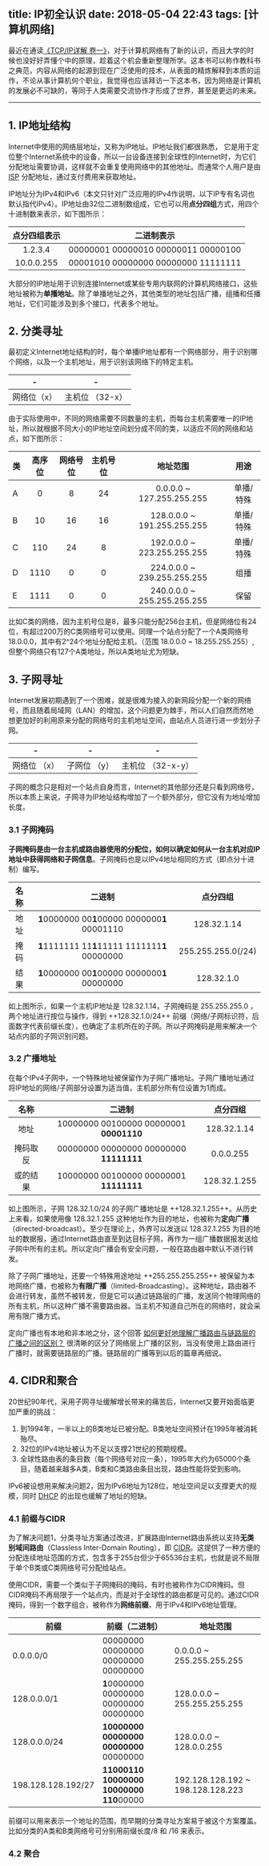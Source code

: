 title: IP初全认识
date: 2018-05-04 22:43
tags: [计算机网络]
---
最近在通读[《TCP/IP详解 卷一》](https://book.douban.com/subject/1088054/)，对于计算机网络有了新的认识，而且大学的时候也没好好弄懂个中的原理，趁着这个机会重新整理所学。这本书可以称作教科书之典范，内容从网络的起源到现在广泛使用的技术，从表面的精炼解释到本质的运作，不论从事计算机何个职业，我觉得也应该拜访一下这本书，因为网络是计算机的发展必不可缺的，等同于人类需要交流协作才形成了世界，甚至是更远的未来。

<hr/>
<!--more-->

## 1. IP地址结构
Internet中使用的网络层地址，又称为IP地址。IP地址我们都很熟悉， 它是用于定位整个Internet系统中的设备，所以一台设备连接到全球性的Internet时，为它们分配地址需要协调，这样就不会重复使用网络中的其他地址。而通常个人用户是由 [ISP](https://baike.baidu.com/item/ISP/10152#viewPageContent) 分配地址，通过支付费用来获取地址。

IP地址分为IPv4和IPv6（本文只针对广泛应用的IPv4作说明，以下IP专有名词也默认指代IPv4）。IP地址由32位二进制数组成，它也可以用**点分四组**方式，用四个十进制数来表示，如下图所示：

|  点分四组表示 |  二进制表示 |
|:------------:|:------------:|
| 1.2.3.4  | 00000001 00000010 00000011 00000100 |
| 10.0.0.255  | 00001010 00000000 00000000 11111111  |

大部分的IP地址用于识别连接Internet或某些专用内联网的计算机网络接口，这些地址被称为**单播地址**。除了单播地址之外，其他类型的地址包括广播，组播和任播地址，它们可能涉及到多个接口，代表多个地址。
<br/>

## 2. 分类寻址
最初定义Internet地址结构的时，每个单播IP地址都有一个网络部分，用于识别哪个网络，以及一个主机地址，用于识别该网络下的特定主机。

| - | - |
|:------------:|:------------:|
|  网络位（x） | 主机位 （32-x）  |



由于实际使用中，不同的网络需要不同数量的主机，而每台主机需要唯一的IP地址，所以就根据不同大小的IP地址空间划分成不同的类，以适应不同的网络和站点，如下图所示：

|类 | 高序位  | 网络号位  | 主机号位  | 地址范围  | 用途  |
| ------------ |:------------:|:------------:|:------------:|:------------:|:------------:|
| A  | 0  | 8  | 24  | 0.0.0.0 ~ 127.255.255.255  | 单播/特殊  |
| B | 10  | 16  | 16  | 128.0.0.0 ~ 191.255.255.255  | 单播/特殊  |
|  C |  110 | 24  | 8  |  192.0.0.0 ~ 223.255.255.255 |  单播/特殊 |
|  D |  1110 | 0  | 0  | 224.0.0.0 ~ 239.255.255.255  | 组播  |
| E  | 1111  | 0  | 0  | 240.0.0.0 ~ 255.255.255.255  |  保留 |

比如C类的网络，因为主机号位是8，最多只能分配256台主机，但是网络位有24位，有超过200万的C类网络号可以使用。同理一个站点分配了一个A类网络号 18.0.0.0，其中有2^24个地址分配给主机，（范围 18.0.0.0 ~ 18.255.255.255）,但整个网络只有127个A类地址，所以A类地址尤为短缺。
<br/>

## 3. 子网寻址
Internet发展初期遇到了一个困难，就是很难为接入的新网段分配一个新的网络号，而且随着局域网（LAN）的增加，这个问题更为棘手，所以人们自然而然地想更加好的利用原来分配的网络号的主机地址空间，由站点人员进行进一步划分子网。

| - | - |-|
|:------------:|:------------:|:---------------:|
| 网络位 （x） | 子网位 （y） | 主机位 （32-x-y） |


子网的概念只是相对一个站点自身而言，Internet的其他部分还是只看到网络号，所以本质上来说，子网寻为IP地址结构增加了一个额外部分，但它没有为地址增加长度。
<br/>
 
### 3.1 子网掩码
**子网掩码是由一台主机或路由器使用的分配位，如何以确定如何从一台主机对应IP地址中获得网络和子网信息**。子网掩码也是以IPv4地址相同的方式（即点分十进制）编写。

| 名称 | 二进制 | 点分四组 |
|:------------:|:------------:|:------------:|
| 地址 | **1**0000000 00**1**00000 0000000**1** 00001110 | 128.32.1.14 |
| 掩码 | **1**1111111 11**1**11111 1111111**1** 00000000 | 255.255.255.0(/24) |
| 结果 | **1**0000000 00**1**00000 0000000**1** 00000000 | 128.32.1.0 |

如上图所示，如果一个主机IP地址是 128.32.1.14，子网掩码是 255.255.255.0 ，两个地址进行按位与操作，得到 ++128.32.1.0/24++ 前缀（网络/子网标识符，后面数字代表前缀长度），也确定了主机所在的子网。所以子网掩码是用来解决一个站点内部的子网识别问题。
<br/>

### 3.2 广播地址
在每个IPv4子网中，一个特殊地址被保留作为子网广播地址。子网广播地址通过将IP地址的网络/子网部分设置为适当值，主机部分所有位设置为1而成。

| 名称 | 二进制 | 点分四组 |
|:------------:|:------------:|:------------:|
| 地址 | 10000000 00100000 00000001 **00001110** | 128.32.1.14 |
| 掩码取反 | 00000000 00000000  00000000 **11111111** | 0.0.0.255 |
| 或的结果 | 10000000 00100000 00000001 **11111111** | 128.32.1.255 |

如上图所示，子网 128.32.1.0/24 的子网广播地址是 ++128.32.1.255++。从历史上来看，如果使用像 128.32.1.255 这种地址作为目的地址，也被称为**定向广播**（directed-broadcast）。至少在理论上，外界可以发送以 128.32.1.255 为目的地址的数据报，通过Internet路由直至到达目标子网，再作为一组广播数据报发送给子网中所有的主机。所以定向广播会有安全问题，一般在路由器中默认不进行转发。


除了子网广播地址，还要一个特殊用途地址 ++255.255.255.255++ 被保留为本地网络广播，也被称为**有限广播**（limited-Broadcasting）。这种地址，路由器不会进行转发，虽然不被转发，但是它可以通过链路层的广播，发送同个物理网络的所有主机，所以这种广播不需要路由器。当主机不知道自己所在的网络时，就会采用有限广播方式。

定向广播也有本地和非本地之分，这个回答 [如何更好地理解广播路由与链路层的广播之间的区别？](ihttps://www.zhihu.com/question/20643350?sort=created) 很清晰的区分了网络层上广播的区别，当没有使用上路由进行广播时，就需要链路层的广播。链路层的广播等到以后的篇章再细说。
<br/>

## 4. CIDR和聚合
20世纪90年代，采用子网寻址缓解增长带来的痛苦后，Internet又要开始面临更加严重的挑战：
1. 到1994年，一半以上的B类地址已被分配。B类地址空间预计在1995年被消耗殆尽。
2. 32位的IPv4地址被认为不足以支撑21世纪的预期规模。
3. 全球性路由表的条目数（每个网络号对应一条），1995年大约为65000个条目，随着越来越多A类，B类和C类路由条目出现，路由性能将受到影响。

IPv6被设想用来解决问题2，因为IPv6地址为128位，地址空间足以支撑更大的规模，同时  [DHCP](https://baike.baidu.com/item/DHCP/218195?fr=aladdin&fromid=11165431&fromtitle=%EF%BC%A4%EF%BC%A8%EF%BC%A3%EF%BC%B0) 的出现也缓解了地址的短缺。
<br/>

### 4.1 前缀与CIDR
为了解决问题1，分类寻址方案通过改进，扩展路由Internet路由系统以支持**无类别域间路由**（Classless Inter-Domain Routing），即  [CIDR](https://baike.baidu.com/item/%E6%97%A0%E7%B1%BB%E5%9F%9F%E9%97%B4%E8%B7%AF%E7%94%B1/240168?fr=aladdin&fromid=3695195&fromtitle=CIDR)。这提供了一种方便的分配连续地址范围的方式，包含多于255台但少于65536台主机，也就是说不局限于单个B类或C类网络号可分配给站点。

使用CIDR，需要一个类似于子网掩码的掩码，有时也被称作为CIDR掩码。但CIDR掩码不再局限于一个站点内，而是对于全球性的路由都是可见的。通过CIDR掩码，得到一个数字组合，被称作为**网络前缀**，用于IPv4和IPv6地址管理。

前缀 | 前缀（二进制）| 地址范围
---|---|----
0.0.0.0/0 | 00000000 00000000 00000000 00000000 | 0.0.0.0 ~ 255.255.255.255
128.0.0.0/1 | **1**0000000 00000000 00000000 00000000 | 128.0.0.0 ~ 255.255.255.255
128.0.0.0/24 | **10000000 00000000 00000000** 00000000 | 128.0.0.0 ~ 128.0.0.255
198.128.128.192/27 | **11000110 10000000 10000000 110**00000| 192.128.128.192 ~ 198.128.128.223

前缀可以用来表示一个地址的范围，而早期的分类寻址方案易于被这个方案覆盖。比如分类的A类和B类网络号可分别用前缀长度/8 和 /16 来表示。
<br/>

### 4.2 聚合

